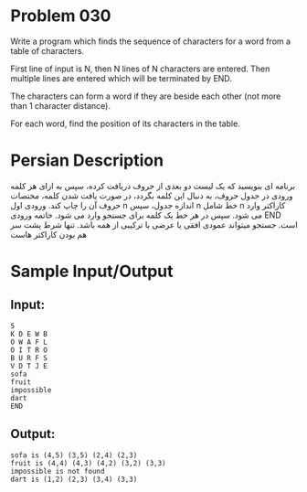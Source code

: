 # Problem 030
Write a program which finds the sequence of characters for a word from a table of characters.

First line of input is N, then N lines of N characters are entered.
Then multiple lines are entered which will be terminated by END.

The characters can form a word if they are beside each other (not more than 1 character distance).

For each word, find the position of its characters in the table.

# Persian Description
برنامه ای بنویسید که یک لیست دو بعدی از حروف دریافت کرده، سپس به ازای هر کلمه ورودی در جدول حروف، به دنبال این کلمه بگردد، در صورت یافت شدن کلمه، مختصات حروف آن را چاپ کند.
ورودی اول n اندازه جدول، سپس n خط شامل n کاراکتر وارد می شود. سپس در هر خط یک کلمه برای جستجو وارد می شود. خاتمه ورودی END است. جستجو میتواند عمودی افقی یا عرضی یا ترکیبی از همه باشد. تنها شرط پشت سر هم بودن کاراکتر هاست

# Sample Input/Output

## Input:
```
5
K D E W B
O W A F L
O I T R O
B U R F S
V D T J E
sofa
fruit
impossible 
dart
END
```

## Output: 
```
sofa is (4,5) (3,5) (2,4) (2,3)
fruit is (4,4) (4,3) (4,2) (3,2) (3,3)
impossible is not found
dart is (1,2) (2,3) (3,4) (3,3)
```
